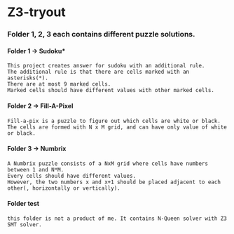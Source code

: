 # Z3-tryout

### Folder 1, 2, 3 each contains different puzzle solutions.

#### Folder 1 -> Sudoku*
```
This project creates answer for sudoku with an additional rule.
The additional rule is that there are cells marked with an asterisks(*).
There are at most 9 marked cells.
Marked cells should have different values with other marked cells.
```

#### Folder 2 -> Fill-A-Pixel
```
Fill-a-pix is a puzzle to figure out which cells are white or black.
The cells are formed with N x M grid, and can have only value of white or black.
```

#### Folder 3 -> Numbrix
```
A Numbrix puzzle consists of a NxM grid where cells have numbers between 1 and N*M.
Every cells should have different values.
However, the two numbers x and x+1 should be placed adjacent to each other(, horizontally or vertically).
```

#### Folder test
```
this folder is not a product of me. It contains N-Queen solver with Z3 SMT solver.
```
